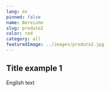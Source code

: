 ```yaml
---
lang: en
pinned: false
name: Bereiuhe
slug: produto2
color: red
category: all
featuredImage: ../images/produto2.jpg
---
```


## Title example 1

English text
